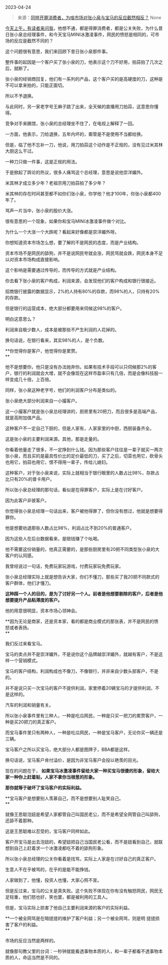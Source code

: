 2023-04-24

> 来源：[同样开罪消费者，为啥市场对张小泉与宝马的反应截然相反？](http://mp.weixin.qq.com/s?__biz=MzU3NDc5Nzc0NQ==&amp;mid=2247523581&amp;idx=1&amp;sn=042fa406356335f9aa1bd7e5f8439e8e&amp;chksm=fd2e3e23ca59b735fc364a20ff2ee2df2e6fe2d5aa2c75c08c9c7f897ae58ed074c4a35f22f6&amp;scene=127#wechat_redirect)
> None

[今天上午，有读者来问我](http://mp.weixin.qq.com/s?__biz=MzU0MjYwNDU2Mw==&mid=2247510612&idx=1&sn=b025f7e52bcf833b63f72822f1f06282&chksm=fb1ac628cc6d4f3e0c7e4ecf99842bc208d66e419b73242ce7a858ae3b09528378c08413be25&scene=21#wechat_redirect)，他想不通，都是得罪消费者，都是公关失败，为什么昔日张小泉总经理事件，和今天宝马MINI冰激凌事件，网民的愤怒是相同的，可市场的反应是截然不同的？  

这个问题很有意思，我们来回顾下昔日张小泉那件事。  

整件事的起因是一个客户买了张小泉的刀，他表示这个刀不好用，拍蒜拍了几次之后，就断了。  

张小泉的经销商回复，他们有一系列的产品，这个客户买的是高硬度的刀，这种是不可以拿来拍的，只能正面切。  

所以不予退换。  

与此同时，另一家老字号王麻子跳了出来，全天候的直播用刀拍蒜，这意思你懂得。  

竞争对手来踢馆，张小泉的总经理坐不住了，在电视上解释了一回。  

一方面，他表示，刀给退换，五年内坏的，甭管是不是使用不当都给换。  

但是，临了他不忘补一刀，他说，用刀拍蒜这个动作是不正规的，没有见过米其林大厨这么干过。

一种刀只做一件事，这是正规的用法。  

于是掀起了舆论的热议，很多人痛骂这个总经理，意思是说他崇洋媚外。  

米其林才成立多少年？老祖宗用刀拍蒜拍了多少年？

米其林的存在时间甚至都不如你们张小泉，你学他？他才100年，你张小泉都400年了。

骂声一片当中，张小泉的股价大涨。  

很有意思的一个现象，如果你和宝马MINI冰激凌事件做个对比。  

为什么一个大涨一个大跌呢？看起来好像都是崇洋媚外呀。

你想知道资本市场怎么想，要了解的不是网民的态度，而是产业结构。  

资本市场不是网民的舔狗，并不是说网民夸就会涨，网民骂就会跌，网民本身不足以对资本市场构成直接影响。

这个影响是需要通过传导的，而传导的方式就是产业结构。

你去看下张小泉的客户构成，利润来源，会发现他们的客户构成和银行很接近。

招商银行披露的数据显示，2%的人持有80%的存款，而98%的人，只持有20%的存款。

但是银行的运营成本，绝大部分都要用来伺候这98%的客户。  

明白这意思么？  

利润来自极少数人，成本是被那些不产生利润的人花掉的。

换句话说，在银行看来，其实98%的人，是个负数。  

 **你觉得你是客户，他觉得你是累赘。  
**

他不是想要你，他只是没有办法抛弃你。如果有技术手段可以只伺候那2%的客户，银行的利润就会大增，就不会像现在这样市盈率只有几倍，而是会像科技股一样变成几十倍，上百倍。  

同样，张小泉这种老字号，他们的利润客户分布是类似的。  

张小泉绝大部分利润来自一小撮客户。  

这一小撮客户就是张小泉总经理讲的，厨房里有20把刀，而且很多是高端产品，就是高附加值产品。

这种客户不一定自己下厨的，但是人家有，人家家里的中厨，西厨装备齐全。

这是张小泉的主要利润来源。其他，那是走量的。

你看着他量走了很多，不一定挣到什么钱。因为那些客户往往是一辈子就买一两次张小泉，而且买的是最具性价比的定价最低的刀，买了之后，切菜也用它，砍骨头也用它，拍蒜也用它，恨不得用一辈子，传给儿媳妇。  

这种客户，对于张小泉来说，实际上就相当于银行眼里的人数占比98%，存款占比只有20%的普卡用户。  

所以张小泉总经理的那句话，看似是在得罪客户，实际上是在讨好客户。  

因为此客户非彼客户。

你觉得张小泉总经理一句话出来，客户被他得罪了，但你没有想过，他就是想要得罪你。  

他是想要劝退那些人数占比98%，利润占比不到20%的普通客户。  

因为这些人在后台数据看来，是赔钱赚了个吆喝。  

他不需要这份销量的，他真正需要的，是那些厨房里有20把不同类型张小泉的大客户的认同感。  

我曾经说过一句话，免费玩家玩游戏，付费玩家玩免费玩家。  

张小泉总经理实际上就是想告诉大家，你们不懂刀，那些买了我20把不同款式的客户群体，他们才懂刀。  

 **这种踩一个人的目的，是为了讨好另一个人。前者是他想要剔除的客户，后者是他想要提升产品粘滞度的客户。**

他的用意很明显，资本市场心领神会。  

 **因为无论是商家，还是资本家，看的都是商业模式的那张表，并不是网民的愤怒或者表扬。  
**

我们反过来看宝马。  

宝马的卖点并不是崇洋媚外，不是说你这个品牌越崇洋媚外，就越有客户，不是这样一个营销模式。  

宝马的客户结构，利润构成也不像刀，不像银行，并非来自少数头部客户，不是的。  

并不是说只买一次宝马的客户不提供利润，家里停着20辆宝马的才提供利润，不是这样的。  

汽车的利润和销量有关。  

所以张小泉事件里有三种人，一种是吃瓜网民，一种是只买一把刀的累赘客户，一种是买20把刀的真正客户。  

而宝马事件里只有两种人，一种是吃瓜网民，一种是宝马客户，无论你买一辆还是三辆。

宝马客户之所以买宝马，绝大部分人都是图牌子，BBA都是这样。  

换句话说，宝马客户肯付溢价，是因为非宝马客户会投以艳羡的目光。  

现在的问题在于， **如果宝马冰激凌事件留给大家一种买宝马很傻的形象，留给大家一种你上赶着贴，人家不拿你当根葱的形象。**

 **那你就等于破坏了宝马客户的实际利益。**  

 **宝马客户是想要别人羡慕自己，而不是想要别人耻笑自己。  
**

就像王思聪泡妞是希望人家都管自己叫国民老公，而不是希望全网管自己叫舔狗，还舔不着那种。

这是王思聪难以忍受的，宝马客户同样如此。  

客户开宝马是出去泡妞的，希望妞把自己当国民老公看，而不是妞看到自己，就联想到自己上赶着求一个冰激凌都吃不着的舔狗形象。

所以张小泉总经理的公关你看着是找骂，实际上人家是在讨好自己的真正客户。  

生意人不在乎被骂的，在乎的是能不能挣钱。  

人家做到了，他懂，投资人也懂，大家心照不宣。

但是反过来，宝马的公关是真失败。这个失败不体现在你有没有触怒网民，网民无足轻重，他们怒也好，笑也罢，都是被利用的工具人。

但是，宝马实际上损害了他自己主要利润来源的客户的实际利益。  

 **一个被全网骂是在暗搓搓的维护了客户利益；另一个被全网骂，则是明 搓搓损害了客户的利益。  
**

市场的反应当然是两样的。  

就像那句教父里的台词：一秒钟就能看透事物本质的人，和一辈子都看不透事物本质的人，命运当然是不同的。

